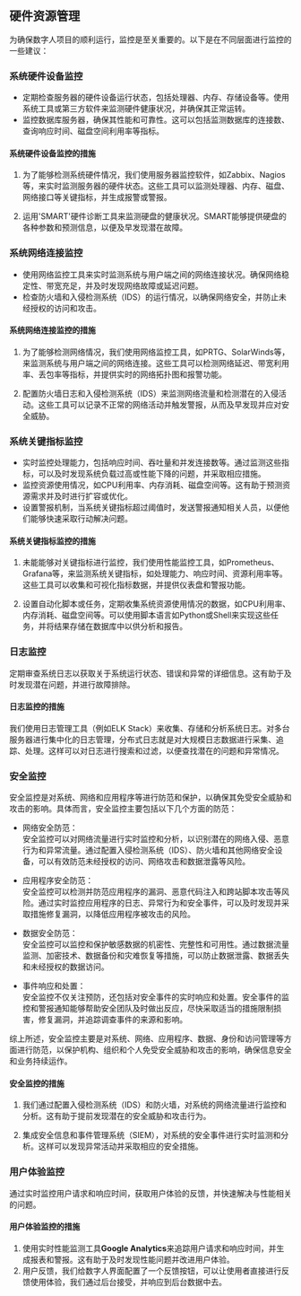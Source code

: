 ## 硬件资源管理

为确保数字人项目的顺利运行，监控是至关重要的。以下是在不同层面进行监控的一些建议：

### 系统硬件设备监控
- 定期检查服务器的硬件设备运行状态，包括处理器、内存、存储设备等。使用系统工具或第三方软件来监测硬件健康状况，并确保其正常运转。
- 监控数据库服务器，确保其性能和可靠性。这可以包括监测数据库的连接数、查询响应时间、磁盘空间利用率等指标。  

#### 系统硬件设备监控的措施
1. 为了能够检测系统硬件情况，我们使用服务器监控软件，如Zabbix、Nagios等，来实时监测服务器的硬件状态。这些工具可以监测处理器、内存、磁盘、网络接口等关键指标，并生成报警或警报。  

2. 运用'SMART'硬件诊断工具来监测硬盘的健康状况。SMART能够提供硬盘的各种参数和预测信息，以便及早发现潜在故障。

### 系统网络连接监控
- 使用网络监控工具来实时监测系统与用户端之间的网络连接状况。确保网络稳定性、带宽充足，并及时发现网络故障或延迟问题。
- 检查防火墙和入侵检测系统（IDS）的运行情况，以确保网络安全，并防止未经授权的访问和攻击。  

#### 系统网络连接监控的措施

1. 为了能够检测网络情况，我们使用网络监控工具，如PRTG、SolarWinds等，来监测系统与用户端之间的网络连接。这些工具可以检测网络延迟、带宽利用率、丢包率等指标，并提供实时的网络拓扑图和报警功能。  

2. 配置防火墙日志和入侵检测系统（IDS）来监测网络流量和检测潜在的入侵活动。这些工具可以记录不正常的网络活动并触发警报，从而及早发现并应对安全威胁。

### 系统关键指标监控
- 实时监控处理能力，包括响应时间、吞吐量和并发连接数等。通过监测这些指标，可以及时发现系统负载过高或性能下降的问题，并采取相应措施。
- 监控资源使用情况，如CPU利用率、内存消耗、磁盘空间等。这有助于预测资源需求并及时进行扩容或优化。
- 设置警报机制，当系统关键指标超过阈值时，发送警报通知相关人员，以便他们能够快速采取行动解决问题。  
#### 系统关键指标监控的措施

1. 未能能够对关键指标进行监控，我们使用性能监控工具，如Prometheus、Grafana等，来监测系统关键指标，如处理能力、响应时间、资源利用率等。这些工具可以收集和可视化指标数据，并提供仪表盘和警报功能。  

2. 设置自动化脚本或任务，定期收集系统资源使用情况的数据，如CPU利用率、内存消耗、磁盘空间等。可以使用脚本语言如Python或Shell来实现这些任务，并将结果存储在数据库中以供分析和报告。

### 日志监控
定期审查系统日志以获取关于系统运行状态、错误和异常的详细信息。这有助于及时发现潜在问题，并进行故障排除。 
#### 日志监控的措施

我们使用日志管理工具（例如ELK Stack）来收集、存储和分析系统日志。对多台服务器进行集中化的日志管理，分布式日志就是对大规模日志数据进行采集、追踪、处理。这样可以对日志进行搜索和过滤，以便查找潜在的问题和异常情况。


### 安全监控
安全监控是对系统、网络和应用程序等进行防范和保护，以确保其免受安全威胁和攻击的影响。具体而言，安全监控主要包括以下几个方面的防范：
- 网络安全防范：  
安全监控可以对网络流量进行实时监控和分析，以识别潜在的网络入侵、恶意行为和异常流量。通过配置入侵检测系统（IDS）、防火墙和其他网络安全设备，可以有效防范未经授权的访问、网络攻击和数据泄露等风险。

- 应用程序安全防范：  
安全监控可以检测并防范应用程序的漏洞、恶意代码注入和跨站脚本攻击等风险。通过实时监控应用程序的日志、异常行为和安全事件，可以及时发现并采取措施修复漏洞，以降低应用程序被攻击的风险。

- 数据安全防范：  
安全监控可以监控和保护敏感数据的机密性、完整性和可用性。通过数据流量监测、加密技术、数据备份和灾难恢复等措施，可以防止数据泄露、数据丢失和未经授权的数据访问。

- 事件响应和处置：  
安全监控不仅关注预防，还包括对安全事件的实时响应和处置。安全事件的监控和警报通知能够帮助安全团队及时做出反应，尽快采取适当的措施限制损害，修复漏洞，并追踪调查事件的来源和影响。  

综上所述，安全监控主要是对系统、网络、应用程序、数据、身份和访问管理等方面进行防范，以保护机构、组织和个人免受安全威胁和攻击的影响，确保信息安全和业务持续运作。
#### 安全监控的措施

1. 我们通过配置入侵检测系统（IDS）和防火墙，对系统的网络流量进行监控和分析。这有助于提前发现潜在的安全威胁和攻击行为。  

2. 集成安全信息和事件管理系统（SIEM），对系统的安全事件进行实时监测和分析。这样可以发现异常活动并采取相应的安全措施。

### 用户体验监控
通过实时监控用户请求和响应时间，获取用户体验的反馈，并快速解决与性能相关的问题。
#### 用户体验监控的措施
1. 使用实时性能监测工具**Google Analytics**来追踪用户请求和响应时间，并生成报表和警报。这有助于及时发现性能问题并改进用户体验。
2. 用户反馈，我们给数字人界面配置了一个反馈按钮，可以让使用者直接进行反馈使用体验，我们通过后台接受，并响应到后台数据中去。
